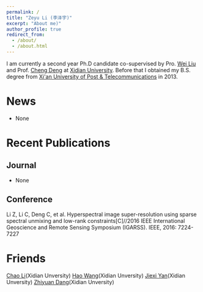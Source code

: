 ```yaml
---
permalink: /
title: "Zeyu Li (李泽宇)"
excerpt: "About me)"
author_profile: true
redirect_from: 
  - /about/
  - /about.html
---
```


I am currently a second year Ph.D candidate co-supervised by Pro. [Wei Liu](http://www.ee.columbia.edu/~wliu/) and Prof. [Cheng Deng](http://see.xidian.edu.cn/faculty/chdeng/) at [Xidian University](http://www.xidian.edu.cn/). Before that I obtained my B.S. degree from [Xi'an University of Post & Telecommunications](http://www.xiyou.edu.cn/) in 2013.


News
======
* None   



Recent Publications
======

Journal
------
* None

Conference
------
Li Z, Li C, Deng C, et al. Hyperspectral image super-resolution using sparse spectral unmixing and low-rank constraints[C]//2016 IEEE International Geoscience and Remote Sensing Symposium (IGARSS). IEEE, 2016: 7224-7227



 
Friends
======
[Chao Li](https://chaoli1991.github.io/)(Xidian Unversity)
[Hao Wang](https://haowang1992.github.io/)(Xidian Unversity) 
[Jiexi Yan](https://JiexiYan.github.io)(Xidian Unversity) [Zhiyuan Dang](https://zhiyuandang.github.io/)(Xidian Unversity)
